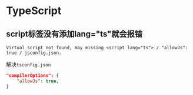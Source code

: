 # TypeScript

## script标签没有添加lang="ts"就会报错

```
Virtual script not found, may missing <script lang="ts"> / "allowJs": true / jsconfig.json. 
```

解决`tsconfig.json`

```json
"compilerOptions": {
	"allowJs": true,
}
```

